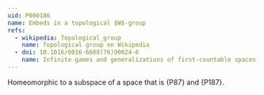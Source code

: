```yaml
---
uid: P000186
name: Embeds in a topological $W$-group
refs:
  - wikipedia: Topological_group
    name: Topological group on Wikipedia
  - doi: 10.1016/0016-660X(76)90024-6
    name: Infinite games and generalizations of first-countable spaces (Gruenhage)
---
```


Homeomorphic to a subspace of a space that is {P87} and {P187}.
